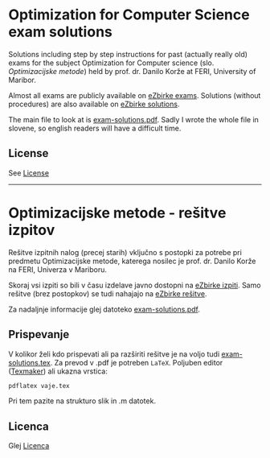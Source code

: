 # Optimization for Computer Science exam solutions

Solutions including step by step instructions for past (actually really old) exams for the subject Optimization for Computer science (slo. _Optimizacijske metode_) held by prof. dr. Danilo Korže at FERI, University of Maribor.

Almost all exams are publicly available on [eZbirke exams](https://lspo.feri.um.si/eZbirke/KORZE-Zbirka_izpitnih_nalog_iz_operacijskih_problemov.pdf). Solutions (without procedures) are also available on [eZbirke solutions](https://lspo.feri.um.si/eZbirke/rezultati_zbranih_nalog.pdf).

The main file to look at is [exam-solutions.pdf](exam-solutions.pdf). Sadly I wrote the whole file in slovene, so english readers will have a difficult time.

## License 

See [License](License.md)

---

# Optimizacijske metode - rešitve izpitov

Rešitve izpitnih nalog (precej starih) vključno s postopki za potrebe pri predmetu Optimizacijske metode, katerega nosilec je prof. dr. Danilo Korže na FERI, Univerza v Mariboru.

Skoraj vsi izpiti so bili v času izdelave javno dostopni na [eZbirke izpiti](https://lspo.feri.um.si/eZbirke/KORZE-Zbirka_izpitnih_nalog_iz_operacijskih_problemov.pdf). Samo rešitve (brez postopkov) se tudi nahajajo na [eZbirke rešitve](https://lspo.feri.um.si/eZbirke/rezultati_zbranih_nalog.pdf).

Za nadaljnje informacije glej datoteko [exam-solutions.pdf](exam-solutions.pdf).

## Prispevanje

V kolikor želi kdo prispevati ali pa razširiti rešitve je na voljo tudi [exam-solutions.tex](exam-solutions.tex). Za prevod v .pdf je potreben `LaTeX`. Poljuben editor ([Texmaker](https://www.xm1math.net/texmaker/)) ali ukazna vrstica:
```zsh
pdflatex vaje.tex
```
Pri tem pazite na strukturo slik in .m datotek.

## Licenca 

Glej [Licenca](License.md)
